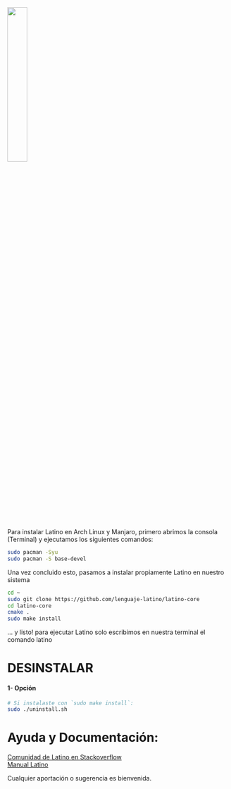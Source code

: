<img width="30%" src ="https://raw.githubusercontent.com/MelvinG24/Latino/master/.readme/imgs/archlinux.svg" />

Para instalar Latino en Arch Linux y Manjaro, primero abrimos la consola (Terminal) y ejecutamos los siguientes comandos:

```bash
sudo pacman -Syu
sudo pacman -S base-devel
```

Una vez concluido esto, pasamos a instalar propiamente Latino en nuestro sistema

```bash
cd ~
sudo git clone https://github.com/lenguaje-latino/latino-core
cd latino-core
cmake .
sudo make install 
```

… y listo! para ejecutar Latino solo escribimos en nuestra terminal el comando latino

# DESINSTALAR
#### 1- Opción
```bash
# Si instalaste con `sudo make install`:
sudo ./uninstall.sh
```

# Ayuda y Documentación:
[Comunidad de Latino en Stackoverflow](https://es.stackoverflow.com/questions/tagged/latino)<br/>
[Manual Latino](http://manual.lenguaje-latino.org/)

Cualquier aportación o sugerencia es bienvenida.